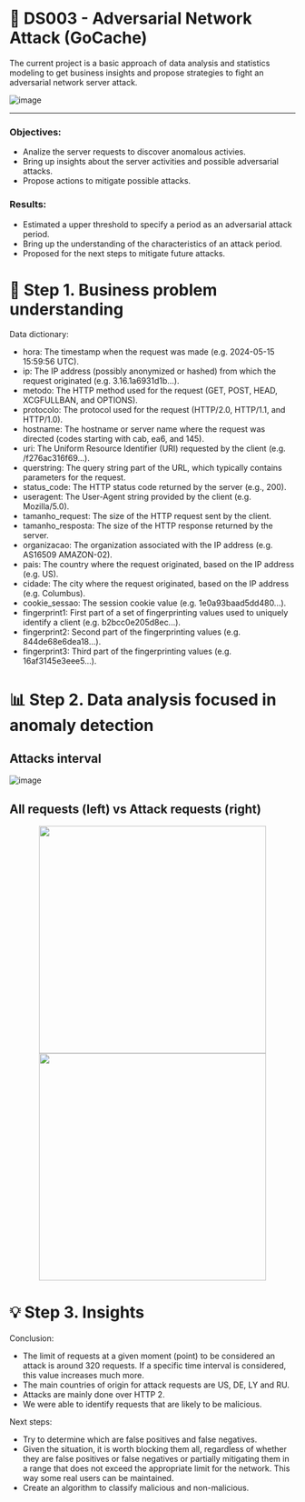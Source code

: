 # 🎉 DS003 - Adversarial Network Attack (GoCache)
The current project is a basic approach of data analysis and statistics modeling to get business insights and propose strategies to fight an adversarial network server attack.

![image](https://github.com/gabrielmotablima/DS003--adversarial-net-attack--GoCache/assets/31813682/f69244a2-e263-414b-81f4-71d2018bf0cd)

---

### Objectives:
  - Analize the server requests to discover anomalous activies.
  - Bring up insights about the server activities and possible adversarial attacks.
  - Propose actions to mitigate possible attacks.

### Results:
  - Estimated a upper threshold to specify a period as an adversarial attack period.
  - Bring up the understanding of the characteristics of an attack period.
  - Proposed for the next steps to mitigate future attacks.

# 🎩 Step 1. Business problem understanding

Data dictionary:
- hora: The timestamp when the request was made (e.g. 2024-05-15 15:59:56 UTC).
- ip: The IP address (possibly anonymized or hashed) from which the request originated (e.g. 3.16.1a6931d1b...).
- metodo: The HTTP method used for the request (GET, POST, HEAD, XCGFULLBAN, and OPTIONS).
- protocolo: The protocol used for the request (HTTP/2.0, HTTP/1.1, and HTTP/1.0).
- hostname: The hostname or server name where the request was directed (codes starting with cab, ea6, and 145).
- uri: The Uniform Resource Identifier (URI) requested by the client (e.g. /f276ac316f69...).
- querstring: The query string part of the URL, which typically contains parameters for the request.
- status_code: The HTTP status code returned by the server (e.g., 200).
- useragent: The User-Agent string provided by the client (e.g. Mozilla/5.0).
- tamanho_request: The size of the HTTP request sent by the client.
- tamanho_resposta: The size of the HTTP response returned by the server.
- organizacao: The organization associated with the IP address (e.g. AS16509 AMAZON-02).
- pais: The country where the request originated, based on the IP address (e.g. US).
- cidade: The city where the request originated, based on the IP address (e.g. Columbus).
- cookie_sessao: The session cookie value (e.g. 1e0a93baad5dd480...).
- fingerprint1: First part of a set of fingerprinting values used to uniquely identify a client (e.g. b2bcc0e205d8ec...).
- fingerprint2: Second part of the fingerprinting values (e.g. 844de68e6dea18...).
- fingerprint3: Third part of the fingerprinting values (e.g. 16af3145e3eee5...).

# 📊 Step 2. Data analysis focused in anomaly detection

## Attacks interval

![image](https://github.com/user-attachments/assets/dc372d4b-f833-4bb6-abfb-da209ffa1a31)

## All requests (left) vs Attack requests (right)
<p align="center">
<img src='https://github.com/user-attachments/assets/e7f93e1e-6c03-45e5-82af-f2349a0123b7' width='400'>
<img src='https://github.com/user-attachments/assets/33ba4004-3d92-4442-9a9d-ab1b62a7075e' width='400'>
</p>

# :bulb: Step 3. Insights

Conclusion:
- The limit of requests at a given moment (point) to be considered an attack is around 320 requests. If a specific time interval is considered, this value increases much more.
- The main countries of origin for attack requests are US, DE, LY and RU.
- Attacks are mainly done over HTTP 2.
- We were able to identify requests that are likely to be malicious.

Next steps:
- Try to determine which are false positives and false negatives.
- Given the situation, it is worth blocking them all, regardless of whether they are false positives or false negatives or partially mitigating them in a range that does not exceed the appropriate limit for the network. This way some real users can be maintained.
- Create an algorithm to classify malicious and non-malicious.

